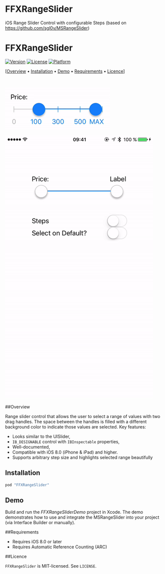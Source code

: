 # FFXRangeSlider
iOS Range Slider Control with configurable Steps 
(based on https://github.com/sgl0v/MSRangeSlider)

FFXRangeSlider
===============
[![Version](https://img.shields.io/cocoapods/v/FFXRangeSlider.svg?style=flat)](http://cocoadocs.org/docsets/FFXRangeSlider)
[![License](https://img.shields.io/cocoapods/l/FFXRangeSlider.svg?style=flat)](http://cocoadocs.org/docsets/FFXRangeSlider)
[![Platform](https://img.shields.io/cocoapods/p/FFXRangeSlider.svg?style=flat)](http://cocoadocs.org/docsets/FFXRangeSlider)


[[Overview](#overview) &bull; [Installation](#installation) &bull; [Demo](#demo) &bull; [Requirements](#requirements) &bull; [Licence](#licence)] 

<br>

![FFXRangeSlider with steps](https://raw.githubusercontent.com/empora/FFXRangeSlider/master/screenshots/steps.png)

![FFXRangeSlider Demo](https://raw.githubusercontent.com/empora/FFXRangeSlider/master/screenshots/sample.gif)


##<a name="overview"></a>Overview

Range slider control that allows the user to select a range of values with two drag handles. The space between the handles is filled with a different background color to indicate those values are selected. Key features:

- Looks similar to the UISlider,
- `IB_DESIGNABLE` control with `IBInspectable` properties,
- Well-documented,
- Compatible with iOS 8.0 (iPhone &amp; iPad) and higher.
- Supports arbitrary step size and highlights selected range beautifully 

## Installation

```ruby
pod "FFXRangeSlider"
```

## Demo

Build and run the <i>FFXRangeSliderDemo</i> project in Xcode. The demo demonstrates how to use and integrate the MSRangeSlider into your project (via Interface Builder or manually).

##<a name="overview"></a>Requirements

- Requires iOS 8.0 or later
- Requires Automatic Reference Counting (ARC)

##<a name="licence"></a>Licence

`FFXRangeSlider` is MIT-licensed. See `LICENSE`. 
